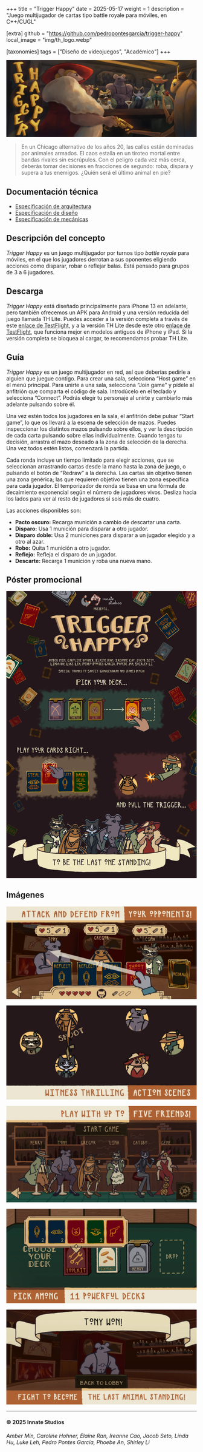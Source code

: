 +++
title = "Trigger Happy"
date = 2025-05-17
weight = 1
description = "Juego multijugador de cartas tipo battle royale para móviles, en C++/CUGL"

[extra]
github = "https://github.com/pedropontesgarcia/trigger-happy"
local_image = "img/th_logo.webp"

[taxonomies]
tags = ["Diseño de videojuegos", "Académico"]
+++

![Banner](banner.webp)

> En un Chicago alternativo de los años 20, las calles están dominadas por animales armados. El caos estalla en un tiroteo mortal entre bandas rivales sin escrúpulos. Con el peligro cada vez más cerca, deberás tomar decisiones en fracciones de segundo: roba, dispara y supera a tus enemigos. ¿Quién será el último animal en pie?

## Documentación técnica

- [Especificación de arquitectura](arch.pdf)
- [Especificación de diseño](design.pdf)
- [Especificación de mecánicas](gameplay.pdf)

## Descripción del concepto

*Trigger Happy* es un juego multijugador por turnos tipo *battle royale* para móviles, en el que los jugadores derrotan a sus oponentes eligiendo acciones como disparar, robar o reflejar balas. Está pensado para grupos de 3 a 6 jugadores.

## Descarga

*Trigger Happy* está diseñado principalmente para iPhone 13 en adelante, pero también ofrecemos un APK para Android y una versión reducida del juego llamada TH Lite. Puedes acceder a la versión completa a través de este [enlace de TestFlight](https://testflight.apple.com/join/ezHZ4ZTa), y a la versión TH Lite desde este otro [enlace de TestFlight](https://testflight.apple.com/join/d2eTfCKF), que funciona mejor en modelos antiguos de iPhone y iPad. Si la versión completa se bloquea al cargar, te recomendamos probar TH Lite.

## Guía

*Trigger Happy* es un juego multijugador en red, así que deberías pedirle a alguien que juegue contigo. Para crear una sala, selecciona “Host game” en el menú principal. Para unirte a una sala, selecciona “Join game” y pídele al anfitrión que comparta el código de sala. Introdúcelo en el teclado y selecciona “Connect”. Podrás elegir tu personaje al unirte y cambiarlo más adelante pulsando sobre él.

Una vez estén todos los jugadores en la sala, el anfitrión debe pulsar “Start game”, lo que os llevará a la escena de selección de mazos. Puedes inspeccionar los distintos mazos pulsando sobre ellos, y ver la descripción de cada carta pulsando sobre ellas individualmente. Cuando tengas tu decisión, arrastra el mazo deseado a la zona de selección de la derecha. Una vez todos estén listos, comenzará la partida.

Cada ronda incluye un tiempo limitado para elegir acciones, que se seleccionan arrastrando cartas desde la mano hasta la zona de juego, o pulsando el botón de “Redraw” a la derecha. Las cartas sin objetivo tienen una zona genérica; las que requieren objetivo tienen una zona específica para cada jugador. El temporizador de ronda se basa en una fórmula de decaimiento exponencial según el número de jugadores vivos. Desliza hacia los lados para ver al resto de jugadores si sois más de cuatro.

Las acciones disponibles son:

- **Pacto oscuro:** Recarga munición a cambio de descartar una carta.
- **Disparo:** Usa 1 munición para disparar a otro jugador.
- **Disparo doble:** Usa 2 municiones para disparar a un jugador elegido y a otro al azar.
- **Robo:** Quita 1 munición a otro jugador.
- **Reflejo:** Refleja el disparo de un jugador.
- **Descarte:** Recarga 1 munición y roba una nueva mano.

## Póster promocional

![Póster](poster.webp)

## Imágenes

![Captura 1](game.webp)

![Captura 2](resolution.webp)

![Captura 3](lobby.webp)

![Captura 4](draft.webp)

![Captura 5](win.webp)

---

#### &copy; 2025 Innate Studios

*Amber Min, Caroline Hohner, Elaine Ran, Ireanne Cao, Jacob Seto, Linda Hu, Luke Leh, Pedro Pontes García, Phoebe An, Shirley Li*
